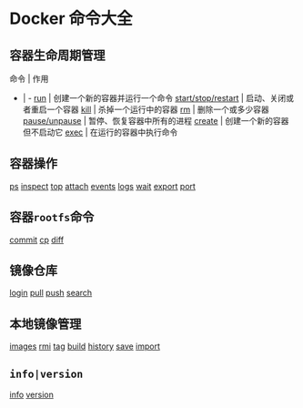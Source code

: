 # Docker 命令大全


## 容器生命周期管理

命令 | 作用
- | -
[run](/orders/run.md) | 创建一个新的容器并运行一个命令
[start/stop/restart](/orders/start_stop_restart.md) | 启动、关闭或者重启一个容器
[kill](/orders/kill.md) | 杀掉一个运行中的容器
[rm](/orders/rm.md) | 删除一个或多少容器
[pause/unpause](/orders/pause_unpause.md) | 暂停、恢复容器中所有的进程
[create](/orders/create.md) | 创建一个新的容器但不启动它
[exec](/orders/exec.md) | 在运行的容器中执行命令



## 容器操作

[ps](/orders/ps.md)
[inspect](/orders/inspect.md)
[top](/orders/top.md)
[attach](/orders/attach.md)
[events](/orders/events.md)
[logs](/orders/logs.md)
[wait](/orders/wait.md)
[export](/orders/export.md)
[port](/orders/port.md)



## 容器`rootfs`命令

[commit](/orders/commit.md)
[cp](/orders/cp.md)
[diff](/orders/diff.md)



## 镜像仓库

[login](/orders/login.md)
[pull](/orders/pull.md)
[push](/orders/push.md)
[search](/orders/search.md)



## 本地镜像管理

[images](/orders/images.md)
[rmi](/orders/rmi.md)
[tag](/orders/tag.md)
[build](/orders/build.md)
[history](/orders/history.md)
[save](/orders/save.md)
[import](/orders/import.md)




## `info|version`

[info](/orders/info.md)
[version](/orders/version.md)

